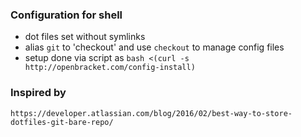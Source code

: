 ### Configuration for shell
- dot files set without symlinks
- alias `git` to 'checkout' and use `checkout` to manage config files
- setup done via script as `bash <(curl -s http://openbracket.com/config-install)`


### Inspired by
`https://developer.atlassian.com/blog/2016/02/best-way-to-store-dotfiles-git-bare-repo/`

